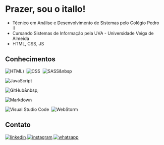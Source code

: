 <!-- <img align="right" height="590em" src=""/> -->

<h1 align="left"> Prazer, sou o itallo! </h1>

* Técnico em Análise e Desenvolvimento de Sistemas pelo Colégio Pedro II
* Cursando Sistemas de Informação pela UVA - Universidade Veiga de Almeida
* HTML, CSS, JS


## Conhecimentos

![HTML](https://img.shields.io/badge/HTML5-E34F26?style=for-the-badge&logo=html5&logoColor=white))&nbsp;
![CSS](https://img.shields.io/badge/CSS3-1572B6?style=for-the-badge&logo=css3&logoColor=white)&nbsp;
![SASS](https://img.shields.io/badge/Sass-CC6699?style=for-the-badge&logo=sass&logoColor=white)&nbsp

![JavaScript](https://img.shields.io/badge/JavaScript-F7DF1E?style=for-the-badge&logo=javascript&logoColor=black)&nbsp;

![GitHub]([https://img.shields.io/badge/-GitHub-05122A?style=flat&logo=github](https://img.shields.io/badge/GitHub-100000?style=for-the-badge&logo=github&logoColor=white))&nbsp;

![Markdown](https://img.shields.io/badge/-Markdown-05122A?style=flat&logo=markdown)&nbsp;

![Visual Studio Code](https://img.shields.io/badge/-Visual%20Studio%20Code-05122A?style=flat&logo=visual-studio-code&logoColor=007ACC)&nbsp;
![WebStorm](https://img.shields.io/badge/WebStorm-000000?style=for-the-badge&logo=WebStorm&logoColor=white)

<!-- 
![PostgreSQL](https://img.shields.io/badge/-PostgreSQL-05122A?style=flat&logo=postgresql)&nbsp;
![SQLite](https://img.shields.io/badge/-SQLite-05122A?style=flat&logo=sqlite)&nbsp; 
![Node.js](https://img.shields.io/badge/-Node.js-05122A?style=flat&logo=node.js)&nbsp; 
![React](https://img.shields.io/badge/-React-05122A?style=flat&logo=react)&nbsp; 
-->


## Contato

<a href="https://linkedin.com" target="_blank">
  <img align="center" src="https://img.shields.io/badge/itallovidal-05122A?style=flat&logo=linkedin" alt="linkedin"/>
</a>
<a href="https://instagram.com/vidalitallo" target="_blank">
 <img align="center" src="https://img.shields.io/badge/-vidalitalo-05122A?style=flat&logo=instagram" alt="instagram"/>
</a>
<a href="" target="_blank">
 <img align="center" src="https://img.shields.io/badge/-itallo-05122A?style=flat&logo=whatsapp" alt="whatsapp"/>
</a>
</p>
